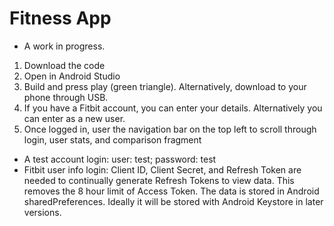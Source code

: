 # Fitness App

- A work in progress.

1. Download the code
2. Open in Android Studio
3. Build and press play (green triangle). Alternatively, download to your phone through USB.
4. If you have a Fitbit account, you can enter your details. Alternatively you can enter as a new user.
5. Once logged in, user the navigation bar on the top left to scroll through login, user stats, and comparison fragment

- A test account login: user: test; password: test
- Fitbit user info login: Client ID, Client Secret, and Refresh Token are needed to continually generate Refresh Tokens to view data. This removes the 8 hour limit of Access Token. The data is stored in Android sharedPreferences. Ideally it will be stored with Android Keystore in later versions.
